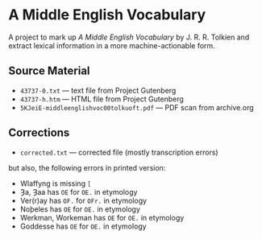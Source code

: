 # A Middle English Vocabulary

A project to mark up _A Middle English Vocabulary_ by J. R. R. Tolkien and extract lexical information in a more machine-actionable form.


## Source Material

* `43737-0.txt` — text file from Project Gutenberg
* `43737-h.htm` — HTML file from Project Gutenberg
* `5KJeiE-middleenglishvoc00tolkuoft.pdf` — PDF scan from archive.org


## Corrections

* `corrected.txt` — corrected file (mostly transcription errors)

but also, the following errors in printed version:

* Wlaffyng is missing `[`
* Ȝa, Ȝaa has `OE` for `OE.` in etymology
* Ver(r)ay has `OF.` for `OFr.` in etymology
* Noþeles has `OE` for `OE.` in etymology
* Werkman, Workeman has `OE` for `OE.` in etymology
* Goddesse has `OE` for `OE.` in etymology
